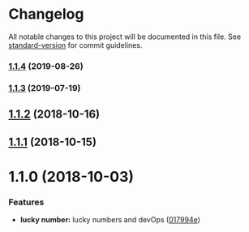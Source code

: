 # Changelog

All notable changes to this project will be documented in this file. See [standard-version](https://github.com/conventional-changelog/standard-version) for commit guidelines.

### [1.1.4](https://github.com/joyychang/really-simple-node-package/compare/v1.1.3...v1.1.4) (2019-08-26)

### [1.1.3](https://github.com/joyychang/really-simple-node-package/compare/v1.1.2...v1.1.3) (2019-07-19)



<a name="1.1.2"></a>
## [1.1.2](https://github.com/joyychang/really-simple-node-package/compare/v1.1.1...v1.1.2) (2018-10-16)



<a name="1.1.1"></a>
## [1.1.1](https://github.com/joyychang/really-simple-node-package/compare/v1.1.0...v1.1.1) (2018-10-15)



<a name="1.1.0"></a>
# 1.1.0 (2018-10-03)


### Features

* **lucky number:** lucky numbers and devOps ([017994e](https://github.com/joyychang/really-simple-node-package/commit/017994e))

